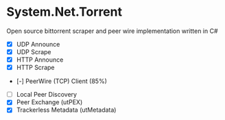 System.Net.Torrent
==================

Open source bittorrent scraper and peer wire implementation written in C#

- [x] UDP Announce
- [x] UDP Scrape
- [x] HTTP Announce
- [x] HTTP Scrape
- [-] PeerWire (TCP) Client (85%)
- [ ] Local Peer Discovery
- [x] Peer Exchange (utPEX)
- [x] Trackerless Metadata (utMetadata)
